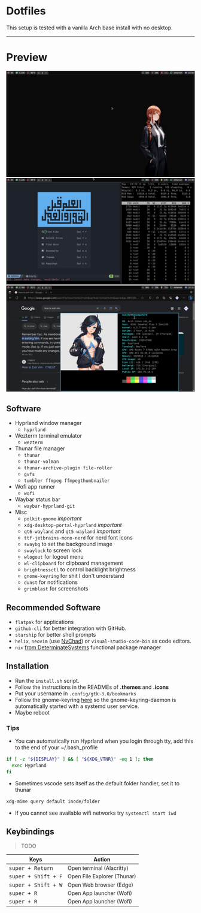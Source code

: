 # Dotfiles

This setup is tested with a vanilla Arch base install with no desktop.

---

# Preview

![Preview 1](./assets/1.png)
![Preview 2](./assets/2.png)
![Preview 3](./assets/3.png)

## Software

- Hyprland window manager
    - `hyprland`
- Wezterm terminal emulator
    - `wezterm`
- Thunar file manager
    - `thunar`
    - `thunar-volman`
    - `thunar-archive-plugin file-roller`
    - `gvfs`
    - `tumbler ffmpeg ffmpegthumbnailer`
- Wofi app runner
    - `wofi`
- Waybar status bar
    - `waybar-hyprland-git`
- Misc
    - `polkit-gnome` _important_
    - `xdg-desktop-portal-hyprland` _important_
    - `qt6-wayland` and `qt5-wayland` _important_
    - `ttf-jetbrains-mono-nerd` for nerd font icons
    - `swaybg` to set the background image
    - `swaylock` to screen lock
    - `wlogout` for logout menu
    - `wl-clipboard` for clipboard management
    - `brightnessctl` to control backlight brightness
    - `gnome-keyring` for shit I don't understand
    - `dunst` for notifications
    - `grimblast` for screenshots

## Recommended Software

- `flatpak` for applications
- `github-cli` for better integration with GitHub.
- `starship` for better shell prompts
- `helix`, `neovim` (use [NvChad](https://github.com/NvChad/NvChad)) or `visual-studio-code-bin` as code editors.
- `nix` [from DeterminateSystems](https://zero-to-nix.com/concepts/nix-installer) functional package manager

## Installation

- Run the `install.sh` script.
- Follow the instructions in the READMEs of __.themes__ and __.icons__
- Put your username in `.config/gtk-3.0/bookmarks`
- Follow the gnome-keyring [here](https://wiki.archlinux.org/title/GNOME/Keyring) so the gnome-keyring-daemon is automatically started with a systemd user service.
- Maybe reboot

### Tips

- You can automatically run Hyprland when you login through tty, add this to the end of your ~/.bash_profile

```sh
if [ -z "${DISPLAY}" ] && [ "${XDG_VTNR}" -eq 1 ]; then
  exec Hyprland
fi
```
- Sometimes vscode sets itself as the default folder handler, set it to thunar
```sh
xdg-mime query default inode/folder
```
- If you cannot see available wifi networks try `systemctl start iwd`

## Keybindings

> TODO

| Keys | Action |
| --- | --- |
| <kbd>super + Return</kbd> | Open terminal (Alacritty) |
| <kbd>super + Shift + F</kbd> | Open File Explorer (Thunar) |
| <kbd>super + Shift + W</kbd> | Open Web browser (Edge) |
| <kbd>super + R</kbd> | Open App launcher (Wofi) |
| <kbd>super + R</kbd> | Open App launcher (Wofi) |

